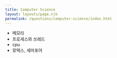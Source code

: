 ```yaml
---
title: Computer Science
layout: layouts/page.njk
permalink: /questions/computer-science/index.html
---
```

* 메모리
* 프로세스와 쓰레드
* cpu
* 뮤텍스, 세마포어
